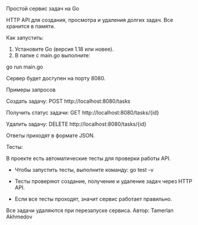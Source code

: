 Простой сервис задач на Go

HTTP API для создания, просмотра и удаления долгих задач. Все хранится в памяти.

Как запустить:

1. Установите Go (версия 1.18 или новее).
2. В папке с main.go выполните:


go run main.go


Сервер будет доступен на порту 8080.

Примеры запросов

Создать задачу:
POST http://localhost:8080/tasks

Получить статус задачи:
GET http://localhost:8080/tasks/{id}

Удалить задачу:
DELETE http://localhost:8080/tasks/{id}

Ответы приходят в формате JSON.


Тесты:

В проекте есть автоматические тесты для проверки работы API.

- Чтобы запустить тесты, выполните команду: go test -v


- Тесты проверяют создание, получение и удаление задач через HTTP API.
- Если все тесты проходят, значит сервис работает правильно.

Все задачи удаляются при перезапуске сервиса.
Автор: Tamerlan Akhmedov 